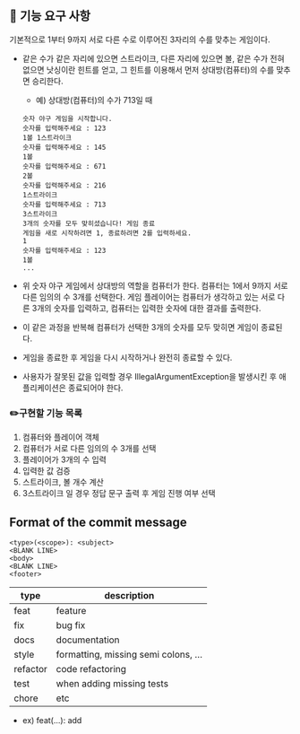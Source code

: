 ## 🚀 기능 요구 사항
기본적으로 1부터 9까지 서로 다른 수로 이루어진 3자리의 수를 맞추는 게임이다.

- 같은 수가 같은 자리에 있으면 스트라이크, 다른 자리에 있으면 볼, 같은 수가 전혀 없으면 낫싱이란 힌트를 얻고, 그 힌트를 이용해서 먼저 상대방(컴퓨터)의 수를 맞추면 승리한다.
  - 예) 상대방(컴퓨터)의 수가 713일 때

  ```
  숫자 야구 게임을 시작합니다.
  숫자를 입력해주세요 : 123
  1볼 1스트라이크
  숫자를 입력해주세요 : 145
  1볼
  숫자를 입력해주세요 : 671
  2볼
  숫자를 입력해주세요 : 216
  1스트라이크
  숫자를 입력해주세요 : 713
  3스트라이크
  3개의 숫자를 모두 맞히셨습니다! 게임 종료
  게임을 새로 시작하려면 1, 종료하려면 2를 입력하세요.
  1
  숫자를 입력해주세요 : 123
  1볼
  ...
  ```

- 위 숫자 야구 게임에서 상대방의 역할을 컴퓨터가 한다. 컴퓨터는 1에서 9까지 서로 다른 임의의 수 3개를 선택한다. 게임 플레이어는 컴퓨터가 생각하고 있는 서로 다른 3개의 숫자를 입력하고, 컴퓨터는 입력한 숫자에 대한 결과를 출력한다.
- 이 같은 과정을 반복해 컴퓨터가 선택한 3개의 숫자를 모두 맞히면 게임이 종료된다.
- 게임을 종료한 후 게임을 다시 시작하거나 완전히 종료할 수 있다.
- 사용자가 잘못된 값을 입력할 경우 IllegalArgumentException을 발생시킨 후 애플리케이션은 종료되어야 한다.

### ✏️구현할 기능 목록

1. 컴퓨터와 플레이어 객체
2. 컴퓨터가 서로 다른 임의의 수 3개를 선택
3. 플레이어가 3개의 수 입력
4. 입력한 값 검증
5. 스트라이크, 볼 개수 계산
6. 3스트라이크 일 경우 정답 문구 출력 후 게임 진행 여부 선택

## Format of the commit message

```
<type>(<scope>): <subject>
<BLANK LINE>
<body>
<BLANK LINE>
<footer>
```

| type     | description                        |
|----------|------------------------------------|
| feat     | feature                            |
| fix      | bug fix                            |
| docs     | documentation                      |
| style    | formatting, missing semi colons, … |
| refactor | code refactoring                   |
| test     | when adding missing tests          |
| chore    | etc                                |

- ex) feat(...): add 